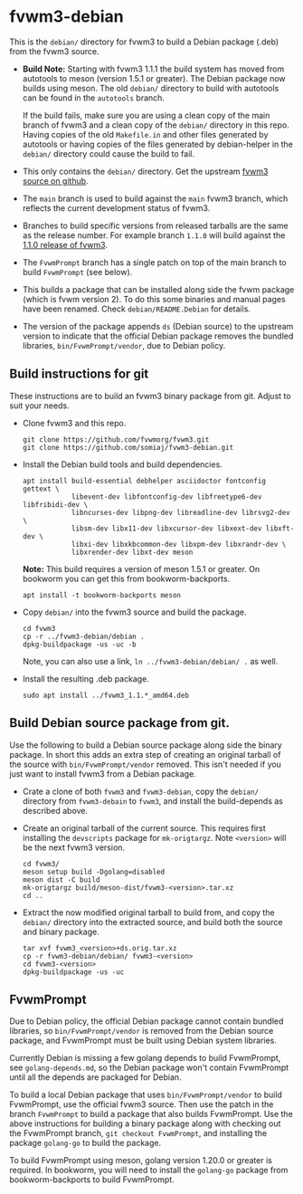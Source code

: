 # fvwm3-debian

This is the `debian/` directory for fvwm3 to build a
Debian package (.deb) from the fvwm3 source.

+ **Build Note:** Starting with fvwm3 1.1.1 the build system
  has moved from autotools to meson (version 1.5.1 or greater).
  The Debian package now builds using meson. The old `debian/`
  directory to build with autotools can be found in the
  `autotools` branch.

  If the build fails, make sure you are using a clean copy
  of the main branch of fvwm3 and a clean copy of the `debian/`
  directory in this repo. Having copies of the old `Makefile.in`
  and other files generated by autotools or having copies of
  the files generated by debian-helper in the `debian/` directory
  could cause the build to fail.

+ This only contains the `debian/` directory. Get the upstream
  [fvwm3 source on github](https://github.com/fvwmorg/fvwm3).

+ The `main` branch is used to build against the `main` fvwm3 branch,
  which reflects the current development status of fvwm3.

+ Branches to build specific versions from released tarballs are
  the same as the release number. For example branch `1.1.0` will
  build against the [1.1.0 release of fvwm3](
  https://github.com/fvwmorg/fvwm3/releases/tag/1.1.0).

+ The `FvwmPrompt` branch has a single patch on top of the main
  branch to build `FvwmPrompt` (see below).

+ This builds a package that can be installed along side the fvwm
  package (which is fvwm version 2). To do this some binaries and
  manual pages have been renamed. Check `debian/README.Debian` for
  details.

+ The version of the package appends `ds` (Debian source) to the
  upstream version to indicate that the official Debian package
  removes the bundled libraries, `bin/FvwmPrompt/vendor`, due to
  Debian policy.

## Build instructions for git

These instructions are to build an fvwm3 binary package from git.
Adjust to suit your needs.

+ Clone fvwm3 and this repo.

  ```
  git clone https://github.com/fvwmorg/fvwm3.git
  git clone https://github.com/somiaj/fvwm3-debian.git
  ```

+ Install the Debian build tools and build dependencies.

  ```
  apt install build-essential debhelper asciidoctor fontconfig gettext \
              libevent-dev libfontconfig-dev libfreetype6-dev libfribidi-dev \
              libncurses-dev libpng-dev libreadline-dev librsvg2-dev \
              libsm-dev libx11-dev libxcursor-dev libxext-dev libxft-dev \
              libxi-dev libxkbcommon-dev libxpm-dev libxrandr-dev \
              libxrender-dev libxt-dev meson
  ```

  **Note:** This build requires a version of meson 1.5.1 or greater. On bookworm
  you can get this from bookworm-backports.

  ```
  apt install -t bookworm-backports meson
  ```

+ Copy `debian/` into the fvwm3 source and build the package.

  ```
  cd fvwm3
  cp -r ../fvwm3-debian/debian .
  dpkg-buildpackage -us -uc -b
  ```

  Note, you can also use a link, `ln ../fvwm3-debian/debian/ .` as well.

+ Install the resulting .deb package.

  ```
  sudo apt install ../fvwm3_1.1.*_amd64.deb
  ```

## Build Debian source package from git.

Use the following to build a Debian source package along side the
binary package. In short this adds an extra step of creating an
original tarball of the source with `bin/FvwmPrompt/vendor` removed.
This isn't needed if you just want to install fvwm3 from a Debian package.

+ Crate a clone of both `fvwm3` and `fvwm3-debian`, copy the `debian/`
  directory from `fvwm3-debain` to `fvwm3`, and install the build-depends
  as described above.

+ Create an original tarball of the current source. This requires
  first installing the `devscripts` package for `mk-origtargz`.
  Note `<version>` will be the next fvwm3 version.

  ```
  cd fvwm3/
  meson setup build -Dgolang=disabled
  meson dist -C build
  mk-origtargz build/meson-dist/fvwm3-<version>.tar.xz
  cd ..
  ```

+ Extract the now modified original tarball to build from, and copy
  the `debian/` directory into the extracted source, and build both
  the source and binary package.

  ```
  tar xvf fvwm3_<version>+ds.orig.tar.xz
  cp -r fvwm3-debian/debian/ fvwm3-<version>
  cd fvwm3-<version>
  dpkg-buildpackage -us -uc
  ```

## FvwmPrompt

Due to Debian policy, the official Debian package cannot contain bundled
libraries, so `bin/FvwmPrompt/vendor` is removed from the Debian source
package, and FvwmPrompt must be built using Debian system libraries.

Currently Debian is missing a few golang depends to build FvwmPrompt,
see `golang-depends.md`, so the Debian package won't contain FvwmPrompt
until all the depends are packaged for Debian.

To build a local Debian package that uses `bin/FvwmPrompt/vendor`
to build FvwmPrompt, use the official fvwm3 source. Then
use the patch in the branch `FvwmPrompt` to build a package that
also builds FvwmPrompt. Use the above instructions for building
a binary package along with checking out the FvwmPrompt branch,
`git checkout FvwmPrompt`, and installing the package `golang-go`
to build the package.

To build FvwmPrompt using meson, golang version 1.20.0 or greater is
required. In bookworm, you will need to install the `golang-go` package
from bookworm-backports to build FvwmPrompt.

